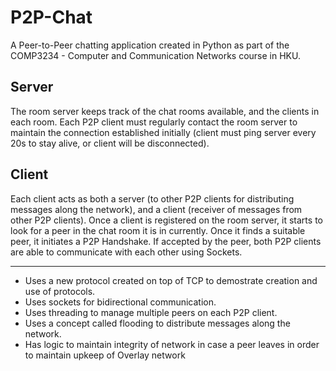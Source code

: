 # P2P-Chat
A Peer-to-Peer chatting application created in Python as part of the COMP3234 - Computer and Communication Networks course in HKU.

## Server
The room server keeps track of the chat rooms available, and the clients in each room. Each P2P client must regularly contact the room server to maintain the connection established initially (client must ping server every 20s to stay alive, or client will be disconnected).  

## Client
Each client acts as both a server (to other P2P clients for distributing messages along the network), and a client (receiver of messages from other P2P clients). Once a client is registered on the room server, it starts to look for a peer in the chat room it is in currently. Once it finds a suitable peer, it initiates a P2P Handshake. If accepted by the peer, both P2P clients are able to communicate with each other using Sockets. 

---

* Uses a new protocol created on top of TCP to demostrate creation and use of protocols.
* Uses sockets for bidirectional communication. 
* Uses threading to manage multiple peers on each P2P client.
* Uses a concept called flooding to distribute messages along the network. 
* Has logic to maintain integrity of network in case a peer leaves in order to maintain upkeep of Overlay network

